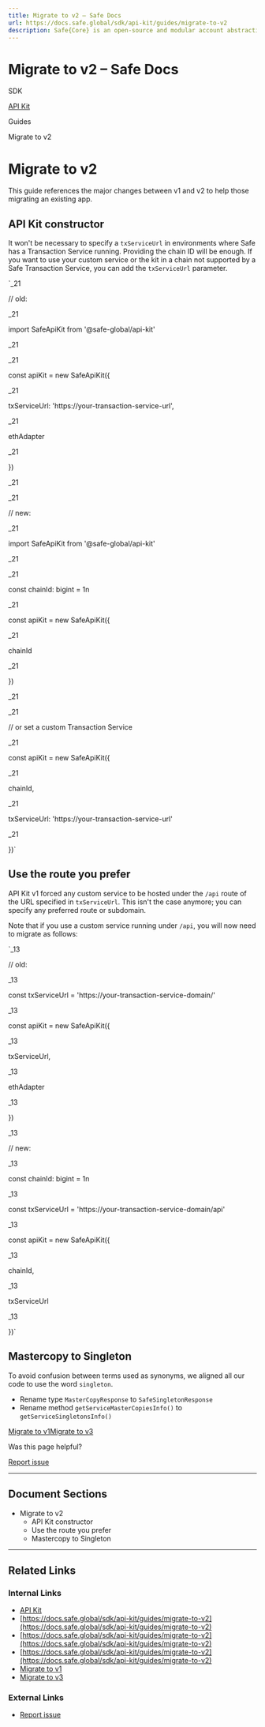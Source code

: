 ```yaml
---
title: Migrate to v2 – Safe Docs
url: https://docs.safe.global/sdk/api-kit/guides/migrate-to-v2
description: Safe{Core} is an open-source and modular account abstraction stack. Learn about its features and how to use it.
---
```


# Migrate to v2 – Safe Docs

SDK

[API Kit](/sdk/api-kit)

Guides

Migrate to v2

# Migrate to v2

This guide references the major changes between v1 and v2 to help those migrating an existing app.

## API Kit constructor

It won't be necessary to specify a `txServiceUrl` in environments where Safe has a Transaction Service running. Providing the chain ID will be enough. If you want to use your custom service or the kit in a chain not supported by a Safe Transaction Service, you can add the `txServiceUrl` parameter.

`_21

// old:

_21

import SafeApiKit from '@safe-global/api-kit'

_21

_21

const apiKit = new SafeApiKit({

_21

txServiceUrl: 'https://your-transaction-service-url',

_21

ethAdapter

_21

})

_21

_21

// new:

_21

import SafeApiKit from '@safe-global/api-kit'

_21

_21

const chainId: bigint = 1n

_21

const apiKit = new SafeApiKit({

_21

chainId

_21

})

_21

_21

// or set a custom Transaction Service

_21

const apiKit = new SafeApiKit({

_21

chainId,

_21

txServiceUrl: 'https://your-transaction-service-url'

_21

})`

## Use the route you prefer

API Kit v1 forced any custom service to be hosted under the `/api` route of the URL specified in `txServiceUrl`. This isn't the case anymore; you can specify any preferred route or subdomain.

Note that if you use a custom service running under `/api`, you will now need to migrate as follows:

`_13

// old:

_13

const txServiceUrl = 'https://your-transaction-service-domain/'

_13

const apiKit = new SafeApiKit({

_13

txServiceUrl,

_13

ethAdapter

_13

})

_13

// new:

_13

const chainId: bigint = 1n

_13

const txServiceUrl = 'https://your-transaction-service-domain/api'

_13

const apiKit = new SafeApiKit({

_13

chainId,

_13

txServiceUrl

_13

})`

## Mastercopy to Singleton

To avoid confusion between terms used as synonyms, we aligned all our code to use the word `singleton`.

- Rename type `MasterCopyResponse` to `SafeSingletonResponse`
- Rename method `getServiceMasterCopiesInfo()` to `getServiceSingletonsInfo()`

[Migrate to v1](/sdk/api-kit/guides/migrate-to-v1 "Migrate to v1")[Migrate to v3](/sdk/api-kit/guides/migrate-to-v3 "Migrate to v3")

Was this page helpful?

[Report issue](https://github.com/safe-global/safe-docs/issues/new?assignees=&labels=nextra-feedback&projects=&template=nextra-feedback.yml&title=%5BFeedback%5D+)

---

## Document Sections

- Migrate to v2
  - API Kit constructor
  - Use the route you prefer
  - Mastercopy to Singleton

---

## Related Links

### Internal Links

- [API Kit](https://docs.safe.global/sdk/api-kit)
- [https://docs.safe.global/sdk/api-kit/guides/migrate-to-v2](https://docs.safe.global/sdk/api-kit/guides/migrate-to-v2)
- [https://docs.safe.global/sdk/api-kit/guides/migrate-to-v2](https://docs.safe.global/sdk/api-kit/guides/migrate-to-v2)
- [https://docs.safe.global/sdk/api-kit/guides/migrate-to-v2](https://docs.safe.global/sdk/api-kit/guides/migrate-to-v2)
- [Migrate to v1](https://docs.safe.global/sdk/api-kit/guides/migrate-to-v1)
- [Migrate to v3](https://docs.safe.global/sdk/api-kit/guides/migrate-to-v3)

### External Links

- [Report issue](https://github.com/safe-global/safe-docs/issues/new?assignees=&labels=nextra-feedback&projects=&template=nextra-feedback.yml&title=%5BFeedback%5D+)
